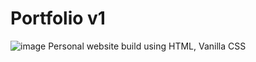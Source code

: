 # Portfolio v1
![image](https://github.com/IamKarthickSelvam/v1/assets/102350733/2af06df4-2415-4ac9-8a6c-d7a2cb9d983e)
Personal website build using HTML, Vanilla CSS
